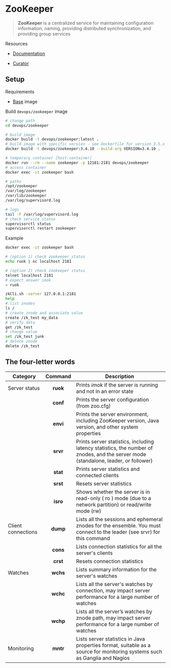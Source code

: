 # ZooKeeper

> **ZooKeeper** is a centralized service for maintaining configuration information, naming, providing distributed synchronization, and providing group services

Resources

* [Documentation](https://zookeeper.apache.org)

* [Curator](https://curator.apache.org)

## Setup

Requirements

* [Base](docker/#base-image) image

Build `devops/zookeeper` image
```bash
# change path
cd devops/zookeeper

# build image
docker build -t devops/zookeeper:latest .
# build image with specific version - see Dockerfile for version 3.5.x
docker build -t devops/zookeeper:3.4.10 --build-arg VERSION=3.4.10 .

# temporary container [host:container]
docker run --rm --name zookeeper -p 12181:2181 devops/zookeeper
# access container
docker exec -it zookeeper bash

# paths
/opt/zookeeper
/var/log/zookeeper
/var/lib/zookeeper
/var/log/supervisord.log

# logs
tail -F /var/log/supervisord.log
# check service status
supervisorctl status
supervisorctl restart zookeeper
```

Example
```bash
docker exec -it zookeeper bash

# (option 1) check zookeeper status
echo ruok | nc localhost 2181

# (option 2) check zookeeper status
telnet localhost 2181
# expect answer imok
> ruok

zkCli.sh -server 127.0.0.1:2181
help
# list znodes
ls /
# create znode and associate value
create /zk_test my_data
# verify data
get /zk_test
# change value
set /zk_test junk
# delete znode
delete /zk_test
```

## The four-letter words

| Category | Command | Description |
| -------- |:-------:| ----------- |
| Server status | **ruok** | Prints *imok* if the server is running and not in an error state |
| | **conf** | Prints the server configuration (from zoo.cfg) |
| | **envi** | Prints the server environment, including ZooKeeper version, Java version, and other system properties |
| | **srvr** | Prints server statistics, including latency statistics, the number of znodes, and the server mode (standalone, leader, or follower) |
| | **stat** | Prints server statistics and connected clients |
| | **srst** | Resets server statistics |
| | **isro** | Shows whether the server is in read-only ( ro ) mode (due to a network partition) or read/write mode (rw) |
| Client connections | **dump** | Lists all the sessions and ephemeral znodes for the ensemble. You must connect to the leader (see srvr) for this command |
| | **cons** | Lists connection statistics for all the server's clients |
| | **crst** | Resets connection statistics |
| Watches | **wchs** | Lists summary information for the server's watches |
| | **wchc** | Lists all the server's watches by connection, may impact server performance for a large number of watches |
| | **wchp** | Lists all the server’s watches by znode path, may impact server performance for a large number of watches |
| Monitoring | **mntr** | Lists server statistics in Java properties format, suitable as a source for monitoring systems such as Ganglia and Nagios |

<br>
